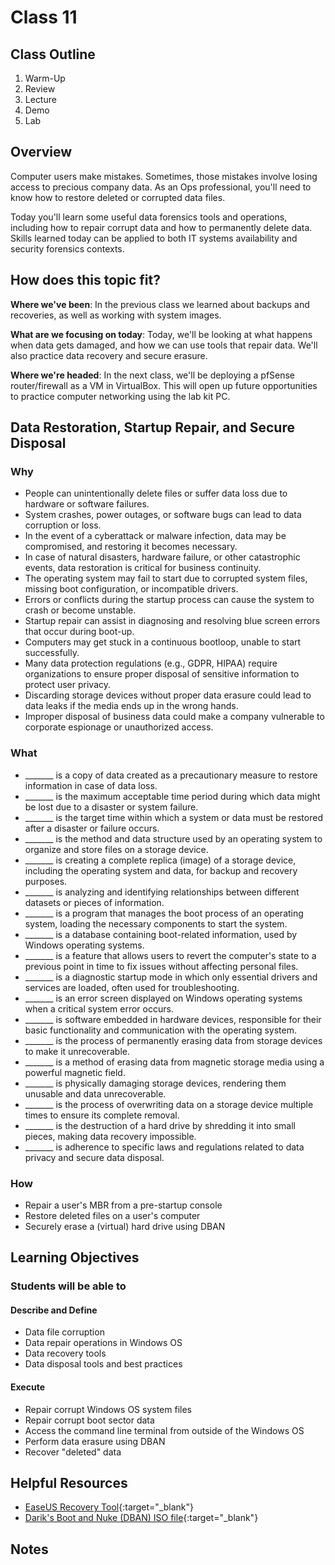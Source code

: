 # Class 11

## Class Outline

1. Warm-Up
1. Review
1. Lecture
1. Demo
1. Lab

## Overview

Computer users make mistakes. Sometimes, those mistakes involve losing access to precious company data. As an Ops professional, you'll need to know how to restore deleted or corrupted data files.

Today you'll learn some useful data forensics tools and operations, including how to repair corrupt data and how to permanently delete data. Skills learned today can be applied to both IT systems availability and security forensics contexts.

## How does this topic fit?

**Where we've been**:
In the previous class we learned about backups and recoveries, as well as working with system images.

**What are we focusing on today**:
Today, we'll be looking at what happens when data gets damaged, and how we can use tools that repair data. We'll also practice data recovery and secure erasure.

**Where we're headed**:
In the next class, we'll be deploying a pfSense router/firewall as a VM in VirtualBox. This will open up future opportunities to practice computer networking using the lab kit PC.

## Data Restoration, Startup Repair, and Secure Disposal

### Why
- People can unintentionally delete files or suffer data loss due to hardware or software failures.
- System crashes, power outages, or software bugs can lead to data corruption or loss.
- In the event of a cyberattack or malware infection, data may be compromised, and restoring it becomes necessary.
- In case of natural disasters, hardware failure, or other catastrophic events, data restoration is critical for business continuity.
- The operating system may fail to start due to corrupted system files, missing boot configuration, or incompatible drivers.
- Errors or conflicts during the startup process can cause the system to crash or become unstable.
- Startup repair can assist in diagnosing and resolving blue screen errors that occur during boot-up.
- Computers may get stuck in a continuous bootloop, unable to start successfully.
- Many data protection regulations (e.g., GDPR, HIPAA) require organizations to ensure proper disposal of sensitive information to protect user privacy.
- Discarding storage devices without proper data erasure could lead to data leaks if the media ends up in the wrong hands.
- Improper disposal of business data could make a company vulnerable to corporate espionage or unauthorized access.

### What
- _______ is a copy of data created as a precautionary measure to restore information in case of data loss.
- _______  is the maximum acceptable time period during which data might be lost due to a disaster or system failure.
- _______ is the target time within which a system or data must be restored after a disaster or failure occurs.
- _______ is the method and data structure used by an operating system to organize and store files on a storage device.
- _______  is creating a complete replica (image) of a storage device, including the operating system and data, for backup and recovery purposes.
- _______ is analyzing and identifying relationships between different datasets or pieces of information.
- _______ is a program that manages the boot process of an operating system, loading the necessary components to start the system.
- _______ is a database containing boot-related information, used by Windows operating systems.
- _______ is a feature that allows users to revert the computer's state to a previous point in time to fix issues without affecting personal files.
- _______ is a diagnostic startup mode in which only essential drivers and services are loaded, often used for troubleshooting.
- _______ is an error screen displayed on Windows operating systems when a critical system error occurs.
- _______ is software embedded in hardware devices, responsible for their basic functionality and communication with the operating system.
- _______ is the process of permanently erasing data from storage devices to make it unrecoverable.
- _______ is a method of erasing data from magnetic storage media using a powerful magnetic field.
- _______ is physically damaging storage devices, rendering them unusable and data unrecoverable.
- _______ is the process of overwriting data on a storage device multiple times to ensure its complete removal.
- _______ is the destruction of a hard drive by shredding it into small pieces, making data recovery impossible.
- _______ is adherence to specific laws and regulations related to data privacy and secure data disposal.

### How
- Repair a user's MBR from a pre-startup console
- Restore deleted files on a user's computer
- Securely erase a (virtual) hard drive using DBAN

<!-- ### Experimentation and Discovery Ideas
  - Provide some ideas here for how the instructor can be interactive with the students
  - Can this be built using the Socratic method?
  - Can we use breakout or small group sessions -->

## Learning Objectives

### Students will be able to

#### Describe and Define

- Data file corruption
- Data repair operations in Windows OS
- Data recovery tools
- Data disposal tools and best practices

#### Execute

- Repair corrupt Windows OS system files
- Repair corrupt boot sector data
- Access the command line terminal from outside of the Windows OS
- Perform data erasure using DBAN
- Recover "deleted" data

## Helpful Resources

- [EaseUS Recovery Tool](https://www.easeus.com/datarecoverywizard/free-data-recovery-software.htm){:target="_blank"}
- [Darik's Boot and Nuke (DBAN) ISO file](https://sourceforge.net/projects/dban/files/dban/dban-2.3.0/dban-2.3.0_i586.iso/download){:target="_blank"}

## Notes
